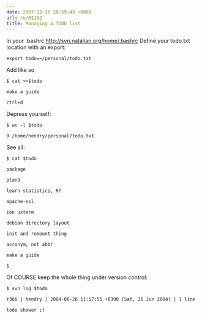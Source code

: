 ```yaml
---
date: 2007-12-26 20:59:43 +0000
url: /e/01102
title: Managing a TODO list
---
```


In your .bashrc http://svn.natalian.org/home/.bashrc
Define your todo.txt location with an export:

	export todo=~/personal/todo.txt
Add like so

	$ cat >>$todo

	make a guide

	ctrl+d
Depress yourself:

	$ wc -l $todo

	9 /home/hendry/personal/todo.txt
See all:

	$ cat $todo

	package

	plan9

	learn statistics, R?

	apache-ssl

	ion uxterm

	debian directory layout

	init and remount thing

	acronym, not abbr

	make a guide

	$
Of COURSE keep the whole thing under version control:

	$ svn log $todo

	r366 | hendry | 2004-06-26 11:57:55 +0300 (Sat, 26 Jun 2004) | 1 line

	todo shower ;)
